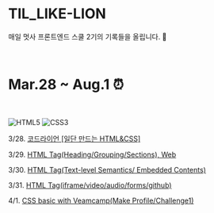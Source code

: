# TIL_LIKE-LION
매일 멋사 프론트엔드 스쿨 2기의 기록들을 올립니다. 🦁

&nbsp;
&nbsp;

<h1> Mar.28 ~ Aug.1 ⏰</h1>

&nbsp;

<div align="left">
  <img alt="HTML5" src ="https://img.shields.io/badge/HTML5-E34F26.svg?&style=for-the-badge&logo=HTML5&logoColor=white"/>
  <img alt="CSS3" src ="https://img.shields.io/badge/CSS3-1572B6.svg?&style=for-the-badge&logo=CSS3&logoColor=white"/>
</div>

<p>3/28. <a href="https://github.com/GitHWS/TIL_LIKE-LION/tree/main/resume%20practice">코드라이언 [일단 만드는 HTML&CSS]</a></p>
<p>3/29. <a href="https://github.com/GitHWS/TIL_LIKE-LION/tree/main/Day1">HTML Tag(Heading/Grouping/Sections), Web</a></p>
<p>3/30. <a href="https://github.com/GitHWS/TIL_LIKE-LION/tree/main/Day2">HTML Tag(Text-level Semantics/ Embedded Contents)</a></p>
<p>3/31. <a href="https://github.com/GitHWS/TIL_LIKE-LION/tree/main/Day3">HTML Tag(iframe/video/audio/forms/github)</a></p>
<p>4/1. <a href="https://github.com/GitHWS/TIL_LIKE-LION/tree/main/Day4">CSS basic with Veamcamp(Make Profile/Challenge1)</a></p>


